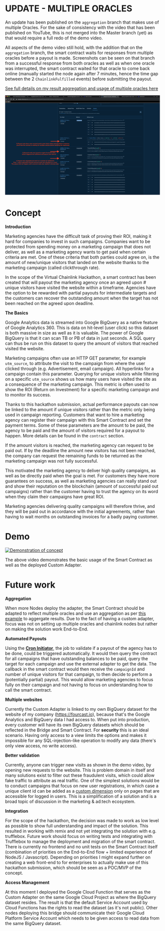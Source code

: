 # UPDATE - MULTIPLE ORACLES

An update has been published on the `aggregation` branch that makes use of multiple Oracles. For the sake of consistency with the video that has been published on YouTube, this is not merged into the Master branch (yet) as that would require a full redo of the demo video.

All aspects of the demo video still hold, with the addition that on the `aggregation` branch, the smart contract waits for responses from multiple oracles before a payout is made. Screenshots can be seen on that branch from a successful response from both oracles as well as when one oracle was interrupted, the smart contract waited for that oracle to come back online (manually started the node again after 7 minutes, hence the time gap between the 2 `ChainlinkFulfilled` events) before submitting the payout.

[See full details on my result aggregation and usage of multiple oracles here](https://github.com/Pega88/chainlink-smart-marketing-campaigns/tree/aggregation)

![Alt](https://raw.githubusercontent.com/Pega88/chainlink-smart-marketing-campaigns/aggregation/contract/waiting-for-second-node.png)


# Concept
**Introduction**

Marketing agencies have the difficult task of proving their ROI, making it hard for companies to invest in such campaigns. Companies want to be protected from spending money on a marketing campaign that does not deliver, as well as a marketing agency wants to get paid when certain criteria are met. One of these criteria that both parties could agree on, is the amount of new/unique visitors that landed on the website thanks to the marketing campaign (called clickthrough rate).

In the scope of the Virtual Chainlink Hackathon, a smart contract has been created that will payout the marketing agency once an agreed upon # unique visitors have visited the website within a timeframe. Agencies have the option to be rewarded with partial payouts for intermediate targets and the customers can recover the outstanding amount when the target has not been reached on the agreed upon deadline.

**The Basics**

Google Analytics data is streamed into Google BigQuery as a native feature of Google Analytics 360. This is data on hit-level (user click) so this dataset is both massive in size as well as it is valuable. The power of Google BigQuery is that it can scan TB or PB of data in just seconds. A SQL query can thus be run on this dataset to query the amount of visitors that reached visited the website.

Marketing campaigns often use an HTTP GET parameter, for example `utm_source`, to attribute the visit to the campaign from where the user clicked through (e.g. Advertisement, email campaign). All hyperlinks for a campaign contain this parameter. Querying for unique visitors while filtering on a specific `utm_source` shows us how many users have visited the site as a consequence of the marketing campaign. This metric is often used to show the ROI (Return on Investment) for a specific marketing campaign and to monitor its success. 

Thanks to this hackathon submission, actual performance payouts can now be linked to the amount if unique visitors rather than the metric only being used in campaign reporting. Customers that want to hire a marketing agency can register their campaign with this Smart Contract and set the payment terms. Some of these parameters are the amount to be paid, the agency to be paid and the amount of visitors required for a payout to happen. More details can be found in the `contract` section.

If the amount visitors is reached, the marketing agency can request to be paid out. If by the deadline the amount new visitors has not been reached, the company can request the remaining funds to be returned as the marketing campaign was not fully successful.

This motivated the marketing agency to deliver high quality campaigns, as well as be directly paid when the goal is met. For customers they have more guarantees on success, as well as marketing agencies can really stand out and show their reputation on the blockchain (amount of successful paid out campaigns) rather than the customer having to trust the agency on its word when they claim their campaigns have great ROI.

Marketing agencies delivering quality campaigns will therefore thrive, and they will be paid out in accordance with the initial agreements, rather than having to wait months on outstanding invoices for a badly paying customer.

# Demo

[![Demonstration of concept](https://img.youtube.com/vi/iKxMRBbYoss/0.jpg)](https://www.youtube.com/watch?v=iKxMRBbYoss)

The above video demonstrates the basic usage of the Smart Contract as well as the deployed Custom Adapter.

# Future work

**Aggregation**

When more Nodes deploy the adapter, the Smart Contract should be adapted to reflect multiple oracles and use an aggregation as per [this example](https://github.com/smartcontractkit/chainlink/blob/master/evm/contracts/Aggregator.sol) to aggergate results. Due to the fact of having a custom adapter, focus was not on setting up multiple oracles and chainlink nodes but rather on making the solution work End-to-End.

**Automated Payouts**

Using the **[Cron Initiator](https://docs.chain.link/docs/initiators#section-cron)**, the job to validate if a payout of the agency has to be done, could be triggered automatically. It would then query the contract for all campaigns that have outstanding balances to be paid, query the target for each campaign and use the external adapter to get the data. The callback in the smart contract would then receive the `campaignId` and number of unique visitors for that campaign, to then decide to perform a (potentially partial) payout. This would allow marketing agencies to focus fully on their campaign and not having to focus on understanding how to call the smart contract.

**Multiple websites**

Currently the Custom Adapter is linked to my own BigQuery dataset for the website of my company (https://fourcast.io), because that's the Google Analytics and BigQuery data I had access to. When put into production, every customer will have its own BigQuery datasets which should be reflected in the Bridge and Smart Contract. For **security** this is an ideal scenario. Having only access to a view limits the options and makes it impossible for any SQL-injection-like operation to modify any data (there's only view access, no write access). 

**Better validation**

Currently, anyone can trigger new visits as shown in the demo video, by opening new requests to the website. This is problem domain in itself and many solutions exist to filter out these fraudulent visits, which could allow fake traffic to attribute as real traffic. One of the simplest solutions would be to conduct campaigns that focus on new user registrations, in which case a unique client id can be added as a [custom dimension](https://support.google.com/analytics/answer/2709829?hl=en) only on pages that are accessible for logged in users. This is a simplification of a solution and is a broad topic of discussion in the marketing & ad:tech ecosystem.

**Integration**

For the scope of the hackathon, the decision was made to work as low level as possible to show full understanding and impact of the solution. This resulted in working with remix and not yet integrating the solution with e.g. trufflebox. Future work should focus on writing tests and integrating with Trufflebox to manage the deployment and migration of the smart contract. There is currently no frontend and no unit tests on the Smart Contract itself (combination of priorities on the End-to-End flow + limited experience of NodeJS / Javascript). Depending on priorities I might expand further on creating a web front-end to for enterprises to actually make use of this hackathon submission, which should be seen as a POC/MVP of the concept.

**Access Management**

At this moment I deployed the Google Cloud Function that serves as the Custom Adapter on the same Google Cloud Project as where the BigQuery dataset resides. The result is that the default Service Account used by Cloud Functions has the rights to read the dataset (as it's not public). Other nodes deploying this bridge should communicate their Google Cloud Platform Service Account which needs to be given access to read data from the same BigQuery dataset.
